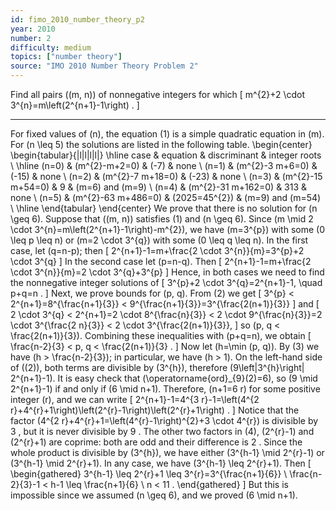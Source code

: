 ```yaml
---
id: fimo_2010_number_theory_p2
year: 2010
number: 2
difficulty: medium
topics: ["number theory"]
source: "IMO 2010 Number Theory Problem 2"
---
```


Find all pairs \((m, n)\) of nonnegative integers for which
\[
m^{2}+2 \cdot 3^{n}=m\left(2^{n+1}-1\right) .
\]


---
For fixed values of \(n\), the equation (1) is a simple quadratic equation in \(m\). For \(n \leq 5\) the solutions are listed in the following table.
\begin{center}
\begin{tabular}{|l|l|l|l|}
\hline
case & equation & discriminant & integer roots \\
\hline
\(n=0\) & \(m^{2}-m+2=0\) & \(-7\) & none \\
\(n=1\) & \(m^{2}-3 m+6=0\) & \(-15\) & none \\
\(n=2\) & \(m^{2}-7 m+18=0\) & \(-23\) & none \\
\(n=3\) & \(m^{2}-15 m+54=0\) & 9 & \(m=6\) and \(m=9\) \\
\(n=4\) & \(m^{2}-31 m+162=0\) & 313 & none \\
\(n=5\) & \(m^{2}-63 m+486=0\) & \(2025=45^{2}\) & \(m=9\) and \(m=54\) \\
\hline
\end{tabular}
\end{center}
We prove that there is no solution for \(n \geq 6\).
Suppose that \((m, n)\) satisfies (1) and \(n \geq 6\). Since \(m \mid 2 \cdot 3^{n}=m\left(2^{n+1}-1\right)-m^{2}\), we have \(m=3^{p}\) with some \(0 \leq p \leq n\) or \(m=2 \cdot 3^{q}\) with some \(0 \leq q \leq n\).
In the first case, let \(q=n-p\); then
\[
2^{n+1}-1=m+\frac{2 \cdot 3^{n}}{m}=3^{p}+2 \cdot 3^{q}
\]
In the second case let \(p=n-q\). Then
\[
2^{n+1}-1=m+\frac{2 \cdot 3^{n}}{m}=2 \cdot 3^{q}+3^{p}
\]
Hence, in both cases we need to find the nonnegative integer solutions of
\[
3^{p}+2 \cdot 3^{q}=2^{n+1}-1, \quad p+q=n .
\]
Next, we prove bounds for \(p, q\). From (2) we get
\[
3^{p} < 2^{n+1}=8^{\frac{n+1}{3}} < 9^{\frac{n+1}{3}}=3^{\frac{2(n+1)}{3}}
\]
and
\[
2 \cdot 3^{q} < 2^{n+1}=2 \cdot 8^{\frac{n}{3}} < 2 \cdot 9^{\frac{n}{3}}=2 \cdot 3^{\frac{2 n}{3}} < 2 \cdot 3^{\frac{2(n+1)}{3}},
\]
so \(p, q < \frac{2(n+1)}{3}\). Combining these inequalities with \(p+q=n\), we obtain
\[
\frac{n-2}{3} < p, q < \frac{2(n+1)}{3} .
\]
Now let \(h=\min (p, q)\). By (3) we have \(h > \frac{n-2}{3}\); in particular, we have \(h > 1\). On the left-hand side of \((2)\), both terms are divisible by \(3^{h}\), therefore \(9\left|3^{h}\right| 2^{n+1}-1\). It is easy check that \(\operatorname{ord}_{9}(2)=6\), so \(9 \mid 2^{n+1}-1\) if and only if \(6 \mid n+1\). Therefore, \(n+1=6 r\) for some positive integer \(r\), and we can write
\[
2^{n+1}-1=4^{3 r}-1=\left(4^{2 r}+4^{r}+1\right)\left(2^{r}-1\right)\left(2^{r}+1\right) .
\]
Notice that the factor \(4^{2 r}+4^{r}+1=\left(4^{r}-1\right)^{2}+3 \cdot 4^{r}\) is divisible by 3 , but it is never divisible by 9 . The other two factors in (4), \(2^{r}-1\) and \(2^{r}+1\) are coprime: both are odd and their difference is 2 . Since the whole product is divisible by \(3^{h}\), we have either \(3^{h-1} \mid 2^{r}-1\) or \(3^{h-1} \mid 2^{r}+1\). In any case, we have \(3^{h-1} \leq 2^{r}+1\). Then
\[
\begin{gathered}
3^{h-1} \leq 2^{r}+1 \leq 3^{r}=3^{\frac{n+1}{6}} \\
\frac{n-2}{3}-1 < h-1 \leq \frac{n+1}{6} \\
n < 11 .
\end{gathered}
\]
But this is impossible since we assumed \(n \geq 6\), and we proved \(6 \mid n+1\).
